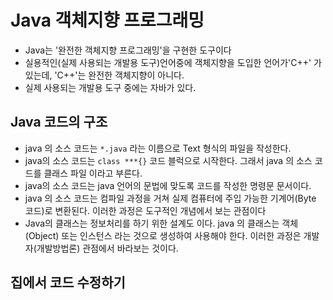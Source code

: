 # Java 객체지향 프로그래밍
* Java는 '완전한 객체지향 프로그래밍'을 구현한 도구이다
* 실용적인(실제 사용되는 개발용 도구)언어중에 객체지향을
도입한 언어가'C++' 가 있는데, 'C++'는 완전한 객체지향이
아니다.
* 실제 사용되는 개발용 도구 중에는 자바가 있다.

## Java 코드의 구조
* java 의 소스 코드는 `*.java` 라는 이름으로 Text 형식의
파일을 작성한다.
* java의 소스 코드는 `class ***{}` 코드 블럭으로
시작한다. 그래서 java 의 소스 코드를 클래스 파일 이라고
부른다.
* java의 소스 코드는 java 언어의 문법에 맞도록 코드를
작성한 명령문 문서이다.
* java 의 소스 코드는 컴파일 과정을 거쳐 실제 컴퓨터에 주입
가능한 기계어(Byte 코드)로 변환된다. 이러한 과정은 도구적인
개념에서 보는 관점이다
* Java의 클래스는 정보처리를 하기 위한 설계도 이다. java
의 클래스는 객체(Object) 또는 인스턴스 라는 것으로 생성하여
사용해야 한다. 이러한 과정은 개발자(개발방법론) 관점에서
바라보는 것이다. 

## 집에서 코드 수정하기
